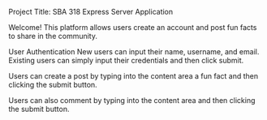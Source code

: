 Project Title: SBA 318 Express Server Application

Welcome! This platform allows users create an account and post fun facts to share in the community.

User Authentication
New users can input their name, username, and email.
Existing users can simply input their credentials and then click submit.

Users can create a post by typing into the content area a fun fact and then clicking the submit button.

Users can also comment by typing into the content area and then clicking the submit button.



